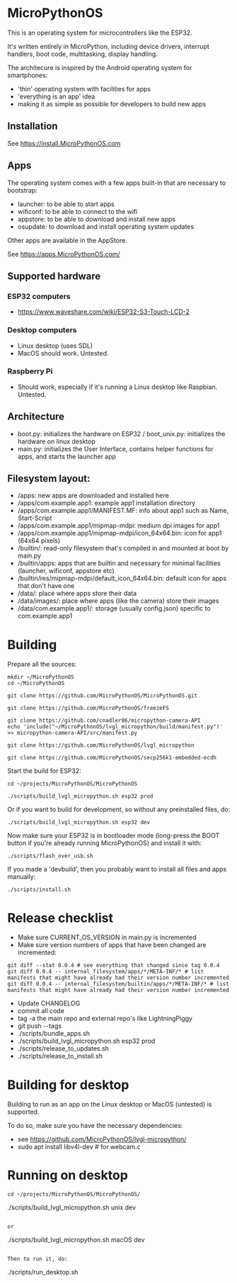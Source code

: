 MicroPythonOS
=======

This is an operating system for microcontrollers like the ESP32.

It's written entirely in MicroPython, including device drivers, interrupt handlers, boot code, multitasking, display handling.

The architecure is inspired by the Android operating system for smartphones:
- 'thin' operating system with facilities for apps
- 'everything is an app' idea
- making it as simple as possible for developers to build new apps

## Installation

See https://install.MicroPythonOS.com

## Apps

The operating system comes with a few apps built-in that are necessary to bootstrap:
- launcher: to be able to start apps
- wificonf: to be able to connect to the wifi
- appstore: to be able to download and install new apps
- osupdate: to download and install operating system updates

Other apps are available in the AppStore.

See https://apps.MicroPythonOS.com/

## Supported hardware

### ESP32 computers
- https://www.waveshare.com/wiki/ESP32-S3-Touch-LCD-2

### Desktop computers
- Linux desktop (uses SDL)
- MacOS should work. Untested.

### Raspberry Pi
- Should work, especially if it's running a Linux desktop like Raspbian. Untested.

## Architecture

- boot.py: initializes the hardware on ESP32 / boot_unix.py: initializes the hardware on linux desktop
- main.py: initializes the User Interface, contains helper functions for apps, and starts the launcher app

## Filesystem layout:

- /apps: new apps are downloaded and installed here
- /apps/com.example.app1: example app1 installation directory
- /apps/com.example.app1/MANIFEST.MF: info about app1 such as Name, Start-Script
- /apps/com.example.app1/mipmap-mdpi: medium dpi images for app1
- /apps/com.example.app1/mipmap-mdpi/icon_64x64.bin: icon for app1 (64x64 pixels)
- /builtin/: read-only filesystem that's compiled in and mounted at boot by main.py
- /builtin/apps: apps that are builtin and necessary for minimal facilities (launcher, wificonf, appstore etc)
- /builtin/res/mipmap-mdpi/default_icon_64x64.bin: default icon for apps that don't have one
- /data/: place where apps store their data
- /data/images/: place where apps (like the camera) store their images
- /data/com.example.app1/: storage (usually config.json) specific to com.example.app1

# Building

Prepare all the sources:

```
mkdir ~/MicroPythonOS
cd ~/MicroPythonOS

git clone https://github.com/MicroPythonOS/MicroPythonOS.git

git clone https://github.com/MicroPythonOS/freezeFS

git clone https://github.com/cnadler86/micropython-camera-API
echo 'include("~/MicroPythonOS/lvgl_micropython/build/manifest.py")' >> micropython-camera-API/src/manifest.py

git clone https://github.com/MicroPythonOS/lvgl_micropython

git clone https://github.com/MicroPythonOS/secp256k1-embedded-ecdh
```


Start the build for ESP32:

```
cd ~/projects/MicroPythonOS/MicroPythonOS
```


```
./scripts/build_lvgl_micropython.sh esp32 prod
```

Or if you want to build for development, so without any preinstalled files, do:

```
./scripts/build_lvgl_micropython.sh esp32 dev
```

Now make sure your ESP32 is in bootloader mode (long-press the BOOT button if you're already running MicroPythonOS) and install it with:

```
./scripts/flash_over_usb.sh
```

If you made a 'devbuild', then you probably want to install all files and apps manually:

```
./scripts/install.sh
```

Release checklist
=================
- Make sure CURRENT_OS_VERSION in main.py is incremented
- Make sure version numbers of apps that have been changed are incremented:
```
git diff --stat 0.0.4 # see everything that changed since tag 0.0.4
git diff 0.0.4 -- internal_filesystem/apps/*/META-INF/* # list manifests that might have already had their version number incremented
git diff 0.0.4 -- internal_filesystem/builtin/apps/*/META-INF/* # list manifests that might have already had their version number incremented
```
- Update CHANGELOG
- commit all code
- tag -a the main repo and external repo's like LightningPiggy
- git push --tags
- ./scripts/bundle_apps.sh
- ./scripts/build_lvgl_micropython.sh esp32 prod
- ./scripts/release_to_updates.sh
- ./scripts/release_to_install.sh

Building for desktop
====================
Building to run as an app on the Linux desktop or MacOS (untested) is supported.

To do so, make sure you have the necessary dependencies:
- see https://github.com/MicroPythonOS/lvgl-micropython/
- sudo apt install libv4l-dev # for webcam.c

# Running on desktop

```
cd ~/projects/MicroPythonOS/MicroPythonOS/

```
./scripts/build_lvgl_micropython.sh unix dev
```

or

```
./scripts/build_lvgl_micropython.sh macOS dev
```

Then to run it, do:

```
./scripts/run_desktop.sh
```
